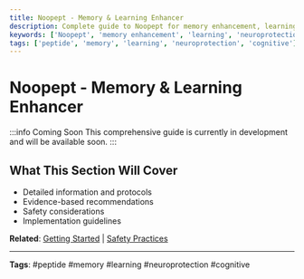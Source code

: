 ```yaml
---
title: Noopept - Memory & Learning Enhancer
description: Complete guide to Noopept for memory enhancement, learning acceleration, and neuroprotection.
keywords: ['Noopept', 'memory enhancement', 'learning', 'neuroprotection']
tags: ['peptide', 'memory', 'learning', 'neuroprotection', 'cognitive']
---
```


# Noopept - Memory & Learning Enhancer

:::info Coming Soon
This comprehensive guide is currently in development and will be available soon.
:::

## What This Section Will Cover

- Detailed information and protocols
- Evidence-based recommendations
- Safety considerations
- Implementation guidelines

**Related**: [Getting Started](../implementation/getting-started) | [Safety Practices](../ebook/safety-practices)

---

**Tags**: #peptide #memory #learning #neuroprotection #cognitive
